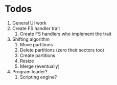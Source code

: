 # Todos
1. General UI work
2. Create FS handler trait
   1. Create FS handlers who implement the trait
3. Shifting algorithm
   1. Move partitions
   2. Delete partitions (zero their sectors too)
   3. Create partitions
   4. Resize
   5. Merge (eventually)
4. Program loader?
   1. Scripting engine?
